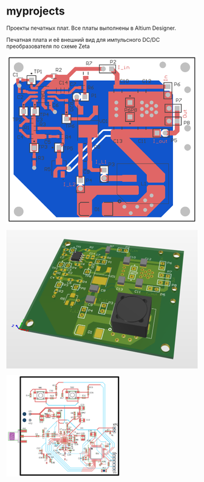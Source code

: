 # myprojects

Проекты печатных плат.
Все платы выполнены в Altium Designer.


Печатная плата и её внешний вид для импульсного DC/DC преобразователя по схеме Zeta

![alt text](https://github.com/Adiemal/RFProjects/blob/main/Projects/Zeta_1.png?raw=true)
 
![alt text](https://github.com/Adiemal/RFProjects/blob/main/Projects/Zeta_2.png?raw=true)

<img
  src="https://github.com/Adiemal/RFProjects/blob/main/Projects/Raketka_1.1.png"
  alt="Alt text"
  title="Optional title"
  style="display: inline-block; align: center; max-width: 300px">
